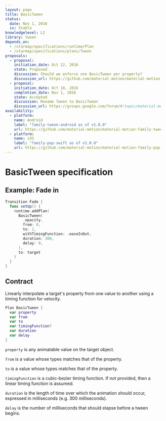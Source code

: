 ```yaml
---
layout: page
title: BasicTween
status:
  date: Nov 1, 2016
  is: Stable
knowledgelevel: L2
library: tween
depends_on:
  - /starmap/specifications/runtime/Plan
  - /starmap/specifications/plans/Tween
proposals:
  - proposal:
    initiation_date: Oct 12, 2016
    state: Proposed
    discussion: Should we enforce one BasicTween per property?
    discussion_url: https://github.com/material-motion/material-motion-family-tween-android/issues/6
  - proposal:
    initiation_date: Oct 18, 2016
    completion_date: Nov 1, 2016
    state: Accepted
    discussion: Rename Tween to BasicTween
    discussion_url: https://groups.google.com/forum/#!topic/material-motion/fmk3ApBolkM
availability:
  - platform:
    name: Android
    label: "family-tween-android as of v1.0.0"
    url: https://github.com/material-motion/material-motion-family-tween-android
  - platform:
    name: iOS
    label: "family-pop-swift as of v1.0.0"
    url: https://github.com/material-motion/material-motion-family-pop-swift
---
```


# BasicTween specification

## Example: Fade in

```swift
Transition Fade {
  func setUp() {
    runtime.addPlan(
      BasicTween(
        .opacity, 
        from: 0, 
        to: 1, 
        withTimingFunction: .easeInOut, 
        duration: 300, 
        delay: 0,
      ), 
      to: target
    )
  }
}
```

## Contract

Linearly interpolate a target's property from one value to another using a timing function for velocity.

```swift
Plan BasicTween {
  var property
  var from
  var to
  var timingFunction?
  var duration
  var delay
}
```

`property` is any animatable value on the target object.

`from` is a value whose types matches that of the property.

`to` is a value whose types matches that of the property.

`timingFunction` is a cubic-bezier timing function. If not provided, then a linear timing function
is assumed.

`duration` is the length of time over which the animation should occur, expressed in milliseconds (e.g. 300 milliseconds).

`delay` is the number of milliseconds that should elapse before a tween begins.
